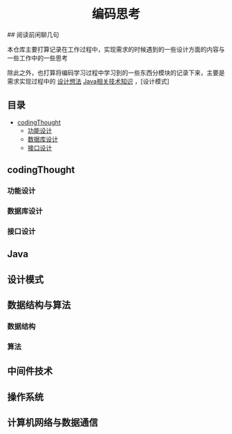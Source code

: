 <h1 align="center">编码思考</h1>
## 阅读前闲聊几句    

本仓库主要打算记录在工作过程中，实现需求的时候遇到的一些设计方面的内容与一些工作中的一些思考   

除此之外，也打算将编码学习过程中学习到的一些东西分模块的记录下来，主要是需求实现过程中的 [设计想法](#codingThought)  [Java相关技术知识](#Java) ，[设计模式]

## 目录
* [codingThought](#codingThought) 
  * [功能设计](#功能设计) 
  * [数据库设计](#数据库设计) 
  * [接口设计](#接口设计) 

## codingThought

### 功能设计  

### 数据库设计  

### 接口设计  

## Java

### 

## 设计模式

## 数据结构与算法

### 数据结构

### 算法

## 中间件技术

## 操作系统

## 计算机网络与数据通信


